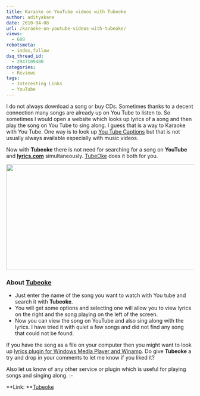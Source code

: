 ```yaml
---
title: Karaoke on YouTube videos with Tubeoke
author: adityakane
date: 2010-04-08
url: /karaoke-on-youtube-videos-with-tubeoke/
views:
  - 688
robotsmeta:
  - index,follow
dsq_thread_id:
  - 2947109480
categories:
  - Reviews
tags:
  - Interesting Links
  - YouTube
---
```

I do not always download a song or buy CDs. Sometimes thanks to a decent connection many songs are already up on You Tube to listen to. So sometimes I would open a website which looks up lyrics of a song and then play the song on You Tube to sing along. I guess that is a way to Karaoke with You Tube. One way is to look up [You Tube Captions][1] but that is not usually always available especially with music videos.

Now with **Tubeoke** there is not need for searching for a song on **YouTube** and <a href="http://lyrics.com" onclick="_gaq.push(['_trackEvent', 'outbound-article', 'http://lyrics.com', 'lyrics.com']);" ><strong>lyrics.com</strong></a> simultaneously. <a href="http://tubeoke.com" onclick="_gaq.push(['_trackEvent', 'outbound-article', 'http://tubeoke.com', 'TubeOke']);" >TubeOke</a> does it both for you.

<a rel="attachment wp-att-23224" href="http://devilsworkshop.org/karaoke-on-youtube-videos-with-tubeoke/watch_sing_tubeok/"><img class="aligncenter size-full wp-image-23224" title="watch_sing_tubeok" src="http://cdn.devilsworkshop.org/files/2010/04/watch_sing_tubeok.png" alt="" width="550" height="284" /></a>

### **About <a href="http://tubeoke.com" onclick="_gaq.push(['_trackEvent', 'outbound-article', 'http://tubeoke.com', 'Tubeoke']);" >Tubeoke</a>**

  * Just enter the name of the song you want to watch with You tube and search it with **Tubeoke**.
  * You will get some options and selecting one will allow you to view lyrics on the right and the song playing on the left of the screen.
  * Now you can view the song on YouTube and also sing along with the lyrics. I have tried it with quiet a few songs and did not find any song that could not be found.

If you have the song as a file on your computer then you might want to look up [lyrics plugin for Windows Media Player and Winamp][2]. Do give **Tubeoke** a try and drop in your comments to let me know if you liked it?

Also let us know of any other service or plugin which is useful for playing songs and singing along. <img src="http://devilsworkshop.org/wp-includes/images/smilies/simple-smile.png" alt=":-)" class="wp-smiley" style="height: 1em; max-height: 1em;" />

**Link: **<a href="http://www.tubeoke.com" onclick="_gaq.push(['_trackEvent', 'outbound-article', 'http://www.tubeoke.com', 'Tubeoke']);" >Tubeoke</a>

 [1]: http://devilsworkshop.org/how-to-get-your-youtube-account-ready-for-auto-captions/ "You Tube Captions"
 [2]: http://devilsworkshop.org/lyrics-plugin-for-windows-media-player-and-winamp/ "lyrics plugin for Windows Media Player and Winamp"
